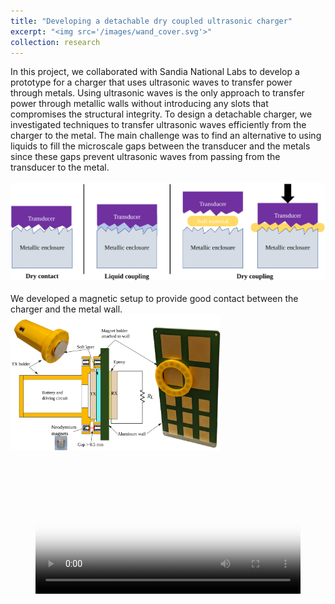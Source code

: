 ```yaml
---
title: "Developing a detachable dry coupled ultrasonic charger"
excerpt: "<img src='/images/wand_cover.svg'>"
collection: research
---
```


In this project, we collaborated with Sandia National Labs to develop a prototype for a charger that uses ultrasonic waves to transfer power through metals. 
Using ultrasonic waves is the only approach to transfer power through metallic walls without introducing any slots that compromises the structural integrity. 
To design a detachable charger, we investigated techniques to transfer ultrasonic waves efficiently from the charger to the metal. The main challenge was to find an alternative to using liquids to fill the microscale gaps between the transducer and the metals since these gaps prevent ultrasonic waves from passing from the transducer to the metal.
<br/><br/><img src='/images/couplingTypes.svg'><br/><br/>
We developed a magnetic setup to provide good contact between the charger and the metal wall.
<img src='/images/WandSetup.svg' style='width: 35vw'>
<figure class="video_container">
  <video controls="true" allowfullscreen="true" poster="/videos/wandDemo.png" width="100%">
    <source src="/videos/wandDemo.mp4" type="video/mp4">
    <source src="/videos/wandDemo.ogg" type="video/ogg"> 
    <source src="/videos/wandDemo.webm" type="video/webm">
  </video>
</figure>

